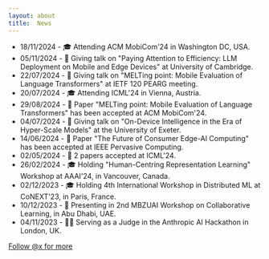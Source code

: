 ```yaml
---
layout: about
title:  News
---
```


* 18/11/2024 - 🎓 Attending ACM MobiCom'24 in Washington DC, USA.
* 05/11/2024 - 🎤 Giving talk on "Paying Attention to Efficiency: LLM Deployment on Mobile and Edge Devices" at University of Cambridge.
* 22/07/2024 - 🎤 Giving talk on "MELTing point: Mobile Evaluation of Language Transformers" at IETF 120 PEARG meeting.
* 20/07/2024 - 🎓 Attending ICML'24 in Vienna, Austria.
* 29/08/2024 - 📄 Paper "MELTing point: Mobile Evaluation of Language Transformers" has been accepted at ACM MobiCom'24.
* 04/07/2024 - 🎤 Giving talk on "On-Device Intelligence in the Era of Hyper-Scale Models" at the University of Exeter.
* 14/06/2024 - 📄 Paper "The Future of Consumer Edge-AI Computing" has been accepted at IEEE Pervasive Computing.
* 02/05/2024 - 📄 2 papers accepted at ICML'24.
* 26/02/2024 - 🎓 Holding "Human-Centring Representation Learning" Workshop at AAAI'24, in Vancouver, Canada.
* 02/12/2023 - 🎓 Holding 4th International Workshop in Distributed ML at CoNEXT'23, in Paris, France.
* 10/12/2023 - 🎤 Presenting in 2nd MBZUAI Workshop on Collaborative Learning, in Abu Dhabi, UAE.
* 04/11/2023 - 🧑‍💻 Serving as a Judge in the Anthropic AI Hackathon in London, UK.


<a href="https://twitter.com/stevelaskaridis" class="twitter-follow-button" data-show-count="false">Follow @x for more</a><script async src="https://platform.twitter.com/widgets.js" charset="utf-8"></script>